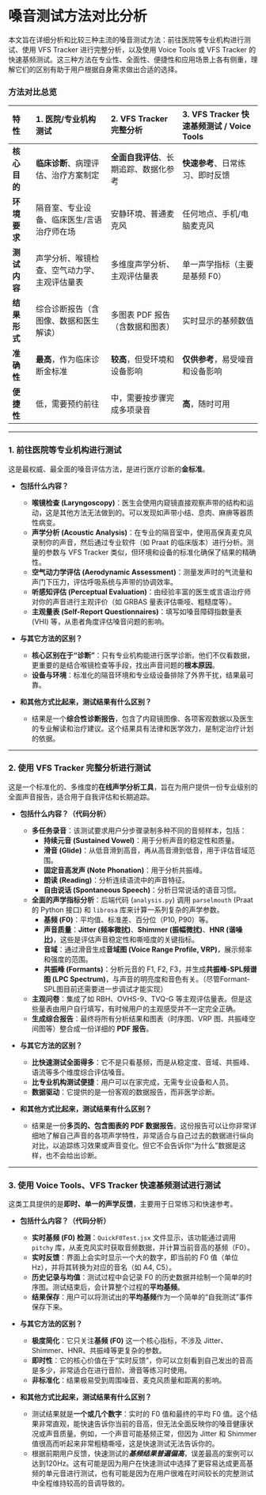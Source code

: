 # 嗓音测试方法对比分析

本文旨在详细分析和比较三种主流的嗓音测试方法：前往医院等专业机构进行测试、使用 VFS Tracker 进行完整分析，以及使用 Voice Tools 或 VFS Tracker 的快速基频测试。这三种方法在专业性、全面性、便捷性和应用场景上各有侧重，理解它们的区别有助于用户根据自身需求做出合适的选择。

### 方法对比总览

| 特性 | 1. 医院/专业机构测试 | 2. VFS Tracker 完整分析 | 3. VFS Tracker 快速基频测试 / Voice Tools |
| :--- | :--- | :--- | :--- |
| **核心目的** | **临床诊断**、病理评估、治疗方案制定 | **全面自我评估**、长期追踪、数据化参考 | **快速参考**、日常练习、即时反馈 |
| **环境要求** | 隔音室、专业设备、临床医生/言语治疗师在场 | 安静环境、普通麦克风 | 任何地点、手机/电脑麦克风 |
| **测试内容** | 声学分析、喉镜检查、空气动力学、主观评估量表 | 多维度声学分析、主观评估量表 | 单一声学指标（主要是基频 F0） |
| **结果形式** | 综合诊断报告（含图像、数据和医生解读） | 多图表 PDF 报告（含数据和图表） | 实时显示的基频数值 |
| **准确性** | **最高**，作为临床诊断金标准 | **较高**，但受环境和设备影响 | **仅供参考**，易受噪音和设备影响 |
| **便捷性** | 低，需要预约前往 | 中，需要按步骤完成多项录音 | **高**，随时可用 |

---

### 1. 前往医院等专业机构进行测试

这是最权威、最全面的嗓音评估方法，是进行医疗诊断的**金标准**。

* **包括什么内容？**
    * **喉镜检查 (Laryngoscopy)**：医生会使用内窥镜直接观察声带的结构和运动，这是其他方法无法做到的。可以发现如声带小结、息肉、麻痹等器质性病变。
    * **声学分析 (Acoustic Analysis)**：在专业的隔音室中，使用高保真麦克风录制你的声音，然后通过专业软件（如 Praat 的临床版本）进行分析。测量的参数与 VFS Tracker 类似，但环境和设备的标准化确保了结果的精确性。
    * **空气动力学评估 (Aerodynamic Assessment)**：测量发声时的气流量和声门下压力，评估呼吸系统与声带的协调效率。
    * **听感知评估 (Perceptual Evaluation)**：由经验丰富的医生或言语治疗师对你的声音进行主观评价（如 GRBAS 量表评估嘶哑、粗糙度等）。
    * **主观量表 (Self-Report Questionnaires)**：填写如嗓音障碍指数量表 (VHI) 等，从患者角度评估嗓音问题的影响。

* **与其它方法的区别？**
    * **核心区别在于“诊断”**：只有专业机构能进行医学诊断。他们不仅看数据，更重要的是结合喉镜检查等手段，找出声音问题的**根本原因**。
    * **设备与环境**：标准化的隔音环境和专业级设备排除了外界干扰，结果最可靠。

* **和其他方式比起来，测试结果有什么区别？**
    * 结果是一个**综合性诊断报告**，包含了内窥镜图像、各项客观数据以及医生的专业解读和治疗建议。这个结果具有法律和医学效力，是制定治疗计划的依据。

---

### 2. 使用 VFS Tracker 完整分析进行测试

这是一个标准化的、多维度的**在线声学分析工具**，旨在为用户提供一份专业级别的全面声音报告，适合用于自我评估和长期追踪。

* **包括什么内容？（代码分析）**
    * **多任务录音**：该测试要求用户分步骤录制多种不同的音频样本，包括：
        * **持续元音 (Sustained Vowel)**：用于分析声音的稳定性和质量。
        * **滑音 (Glide)**：从低音滑到高音，再从高音滑到低音，用于评估音域范围。
        * **固定音高发声 (Note Phonation)**：用于分析共振峰。
        * **朗读 (Reading)**：分析连续语流中的声音特征。
        * **自由说话 (Spontaneous Speech)**：分析日常说话的语音习惯。
    * **全面的声学指标分析**：后端代码 (`analysis.py`) 调用 `parselmouth` (Praat 的 Python 接口) 和 `librosa` 库来计算一系列复杂的声学参数。
        * **基频 (F0)**：平均值、标准差、百分位（P10, P90）等。
        * **声音质量**：**Jitter (频率微扰)**、**Shimmer (振幅微扰)**、**HNR (谐噪比)**，这些是评估声音稳定性和嘶哑度的关键指标。
        * **音域**：通过滑音生成**音域图 (Voice Range Profile, VRP)**，展示频率和强度的范围。
        * **共振峰 (Formants)**：分析元音的 F1, F2, F3，并生成**共振峰-SPL频谱图 (LPC Spectrum)**，与声音的明亮度和音色有关。（尽管Formant-SPL图目前还需要进一步调试才能实现）
    * **主观问卷**：集成了如 RBH、OVHS-9、TVQ-G 等主观评估量表。但是这些量表由用户自行填写，有时候用户的主观感受并不一定完全正确。
    * **生成综合报告**：最终将所有分析结果和图表（时序图、VRP 图、共振峰空间图等）整合成一份详细的 **PDF 报告**。

* **与其它方法的区别？**
    * **比快速测试全面得多**：它不是只看基频，而是从稳定度、音域、共振峰、语流等多个维度综合评估嗓音。
    * **比专业机构测试便捷**：用户可以在家完成，无需专业设备和人员。
    * **数据驱动**：它提供的是一份客观的数据报告，而非医学诊断。

* **和其他方式比起来，测试结果有什么区别？**
    * 结果是一份**多页的、包含图表的 PDF 数据报告**。这份报告可以让你非常详细地了解自己声音的各项声学特性，非常适合与自己过去的数据进行纵向对比，以追踪练习效果或声音变化。但它不会告诉你“为什么”数据是这样，也不会给出诊断。

---

### 3. 使用 Voice Tools、VFS Tracker 快速基频测试进行测试

这类工具提供的是**即时、单一的声学反馈**，主要用于日常练习和快速参考。

* **包括什么内容？（代码分析）**
    * **实时基频 (F0) 检测**：`QuickF0Test.jsx` 文件显示，该功能通过调用 `pitchy` 库，从麦克风实时获取音频数据，并计算当前音高的基频（F0）。
    * **实时反馈**：界面上会实时显示一个大的数字，即当前的 F0 值（单位 Hz），并将其转换为对应的音名（如 A4, C5）。
    * **历史记录与均值**：测试过程中会记录 F0 的历史数据并绘制一个简单的时序图。测试结束后，会计算整个过程的**平均基频**。
    * **结果保存**：用户可以将测试出的**平均基频**作为一个简单的“自我测试”事件保存下来。

* **与其它方法的区别？**
    * **极度简化**：它只关注**基频 (F0)** 这一个核心指标，不涉及 Jitter、Shimmer、HNR、共振峰等更复杂的参数。
    * **即时性**：它的核心价值在于“实时反馈”，你可以立刻看到自己发出的音高是多少，非常适合在进行音阶、滑音等练习时使用。
    * **非标准化**：结果极易受到周围噪音、麦克风质量和距离的影响。

* **和其他方式比起来，测试结果有什么区别？**
    * 测试结果就是**一个或几个数字**：实时的 F0 值和最终的平均 F0 值。这个结果非常直观，能快速告诉你当前的音高，但无法全面反映你的嗓音健康状况或声音质量。例如，一个声音可能基频正常，但因为 Jitter 和 Shimmer 值很高而听起来非常粗糙嘶哑，这是快速测试无法告诉你的。
    * 根据前期用户反馈，快速测试的***基频结果普遍偏高***，误差最高的案例可以达到120Hz。这有可能是因为用户在快速测试中选择了更容易达成更高基频的单元音进行测试，也有可能是因为在用户很难在时间较长的完整测试中全程维持较高的音调导致的。
